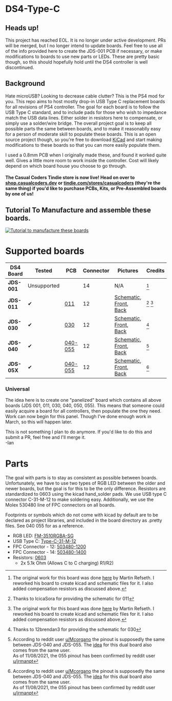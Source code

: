 # DS4-Type-C
## Heads up!
This project has reached EOL. It is no longer under active development. PRs will be merged, but I no longer intend to update boards. Feel free to use all of the info provided here to create the JDS-001 PCB if necessary, or make modifications to boards to use new parts or LEDs. These are pretty basic though, so this should hopefully hold until the DS4 controller is well discontinued.

## Background
Hate microUSB? Looking to decrease cable clutter? This is the PS4 mod for you. This repo aims to host mostly drop-in USB Type C replacement boards for all revisions of PS4 controller. The goal for each board is to follow the USB Type C standard, and to include pads for those who wish to impedance match the USB data lines. Either solder in resistors here to compensate, or simply use a solder/wire bridge. The overall project goal is to keep all possible parts the same between boards, and to make it reasonablly easy for a person of moderate skill to populate these boards. This is an open source project though, so you're free to download [KiCad](https://www.kicad.org/download/) and start making modifications to these boards so that you can more easily populate them.

I used a 0.8mm PCB when I originally made these, and found it worked quite well. Gives a little more room to work inside the controller. Cost will likely depend on which board house you choose to go through. 

#### The Casual Coders Tindie store is now live! Head on over to [shop.casualcoders.dev](https://shop.casualcoders.dev) or [tindie.com/stores/casualcoders](https://www.tindie.com/stores/casualcoders/) (they're the same thing) if you'd like to purchase PCBs, Kits, or Pre-Assembled boards by one of us!

## Tutorial To Manufacture and assemble these boards.
[![Tutorial to manufacture these boards](https://img.youtube.com/vi/DVEYy7VKs3Q/0.jpg)](http://www.youtube.com/watch?v=DVEYy7VKs3Q)

# Supported boards

| DS4 Board   | Tested  | PCB                   | Connector | Pictures | Credits |
|-------------|---------|-----------------------|--------|----------|---------|
| **JDS-001** | Unsupported |  | 14 | N/A | [^cred001] |
| **JDS-011** | ✔ | [011](/011) | 12 | [Schematic](/011/011.svg), [Front](/011/011_Front.png), [Back](/011/011_Back.png) | [^cred011] [^cred001] |
| **JDS-030** | ✔ | [030](/030)           | 12 | [Schematic](/030/030.svg), [Front](/030/030_Front.png), [Back](/030/030_Back.png) | [^cred030] |
| **JDS-040** | ✔ | [040-055](/040%20055) | 12 | [Schematic](/040%20055/040%20055.svg), [Front](/040%20055/040%20055_Front.png), [Back](/040%20055/040%20055_Back.png) | [^cred055] |
| **JDS-05X** | ✔ | [040-055](/040%20055) | 12 | [Schematic](/040%20055/040%20055.svg), [Front](/040%20055/040%20055_Front.png), [Back](/040%20055/040%20055_Back.png) | [^cred055] |

[^cred001]:
    The original work for this board was done [here](https://github.com/HDR/DualShock4-USB-C) by Martin Refseth. I reworked his board to create kicad and schematic files for it. I also added compensation resistors as discussed above.
[^cred011]:
    Thanks to IcicaSora for providing the schematic for 011
[^cred030]:
    Thanks to 12brendan3 for providing the schematic for 030
[^cred055]:
    According to reddit user [u/Mcorgano](https://www.reddit.com/r/PS4Mods/comments/p2q3da/selling_dropin_replacement_type_c_charge_boards/h8oozja/) the pinout is supposedly the same between JDS-040 and JDS-055. The [idea](https://www.reddit.com/r/PS4Mods/comments/p2q3da/selling_dropin_replacement_type_c_charge_boards/h8os8rh/) for this dual board also comes from the same user.  
As of 11/08/2021, the 055 pinout has been confirmed by reddit user [u/jrmanpt](https://old.reddit.com/r/PS4Mods/comments/p6g08b/open_sourcing_the_type_c_charge_boards_help_me/hjoxedu/)
    
### Universal
The idea here is to create one "panelized" board which contains all above boards (JDS 001, 011, 030, 040, 050, 055). This means that someone could easily acquire a board for all controllers, then populate the one they need.  
Work can now begin for this panel. Though I've done enough work in March, so this will happen later.

This is not something I plan to do anymore. If you'd like to do this and submit a PR, feel free and I'll merge it.  
 -Ian

# Parts
The goal with parts is to stay as consistent as possible between boards. Unfortunately, we have to use two types of RGB LED between the older and newer boards, but the goal is for this to be the only difference. Resistors are standardized to 0603 using the kicad hand_solder pads. We use USB type C connector C-31-M-12 to make soldering easy. Additionally, we use the Molex 530480 line of FPC connectors on all boards.  

Footprints or symbols which do not come with kicad by default are to be declared as project libraries, and included in the board directory as .pretty files. See 040 055 for as a reference.  

- RGB LED:          [FM-3510RGBA-SG](https://www.lcsc.com/product-detail/Light-Emitting-Diodes-LED_Foshan-NationStar-Optoelectronics-FM-3510RGBA-SG_C727903.html)
- USB Type C:           [Type-C-31-M-12](https://www.lcsc.com/product-detail/USB-Type-C_Korean-Hroparts-Elec-TYPE-C-31-M-12_C165948.html)
- FPC Connector - 12:   [503480-1200](https://www.lcsc.com/product-detail/FFC-FPC-Connectors_MOLEX-5034801200_C587969.html)
- FPC Connector - 14:   [503480-1400](https://www.mouser.com/ProductDetail/Molex/503480-1400?qs=%2Fha2pyFadujj30aImGpM0ckpak%252BVtmx2aY5U9nBD5Hh2NWtQuUTDBg%3D%3D)
- Resistors:            [0603](https://www.mouser.com/Passive-Components/Resistors/Film-Resistors/Thin-Film-Resistors-SMD/_/N-7gz44?Keyword=0603&FS=True)
    - 2x 5.1k Ohm (Allows C to C charging) R1/R2)
